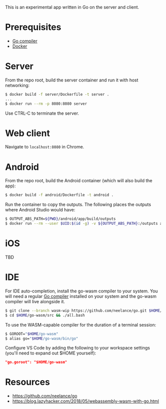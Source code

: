 This is an experimental app written in Go on the server and client.

# Prerequisites

 - [Go compiler](https://golang.org)
 - [Docker](https://docker.com)

# Server

From the repo root, build the server container and run it with host networking:

```bash
$ docker build -f server/Dockerfile -t server .
...
$ docker run --rm -p 8080:8080 server
```

Use CTRL-C to terminate the server.

# Web client

Navigate to `localhost:8080` in Chrome.

# Android

From the repo root, build the Android container (which will also build the app):

```bash
$ docker build -f android/Dockerfile -t android .
```

Run the container to copy the outputs. The following places the outputs where Android Studio would have:

```bash
$ OUTPUT_ABS_PATH=${PWD}/android/app/build/outputs
$ docker run --rm --user $UID:$(id -g) -v ${OUTPUT_ABS_PATH}:/outputs android
```

# iOS

TBD

# IDE

For IDE auto-completion, install the go-wasm compiler to your system. You will need a regular [Go compiler](https://golang.org/) installed on your system and the go-wasm compiler will live alongside it.

```bash
$ git clone --branch wasm-wip https://github.com/neelance/go.git $HOME/go-wasm
$ cd $HOME/go-wasm/src && ./all.bash
```

To use the WASM-capable compiler for the duration of a terminal session:

```bash
$ GOROOT="$HOME/go-wasm"
$ alias go="$HOME/go-wasm/bin/go"
```

Configure VS Code by adding the following to your workspace settings (you'll need to expand out $HOME yourself):

```json
"go.goroot": "$HOME/go-wasm"
```

# Resources

 - https://github.com/neelance/go
 - https://blog.lazyhacker.com/2018/05/webassembly-wasm-with-go.html
